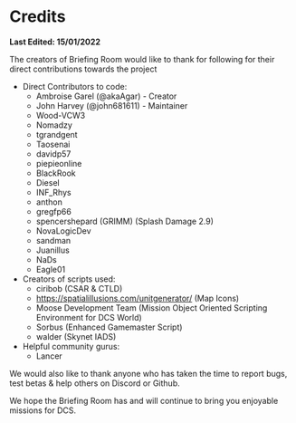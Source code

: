 # Credits
__Last Edited: 15/01/2022__

The creators of Briefing Room would like to thank for following for their direct contributions towards the project

* Direct Contributors to code:
    * Ambroise Garel (@akaAgar) - Creator
    * John Harvey (@john681611) - Maintainer
    * Wood-VCW3
    * Nomadzy
    * tgrandgent
    * Taosenai
    * davidp57
    * piepieonline
    * BlackRook
    * Diesel
    * INF_Rhys
    * anthon
    * gregfp66
    * spencershepard (GRIMM) (Splash Damage 2.9)
    * NovaLogicDev
    * sandman
    * Juanillus
    * NaDs
    * Eagle01
* Creators of scripts used:
    * ciribob (CSAR & CTLD)
    * https://spatialillusions.com/unitgenerator/ (Map Icons)
    * Moose Development Team (Mission Object Oriented Scripting Environment for DCS World)
    * Sorbus (Enhanced Gamemaster Script)
    * walder (Skynet IADS)
* Helpful community gurus:
    * Lancer

We would also like to thank anyone who has taken the time to report bugs, test betas & help others on Discord or Github.

We hope the Briefing Room has and will continue to bring you enjoyable missions for DCS.